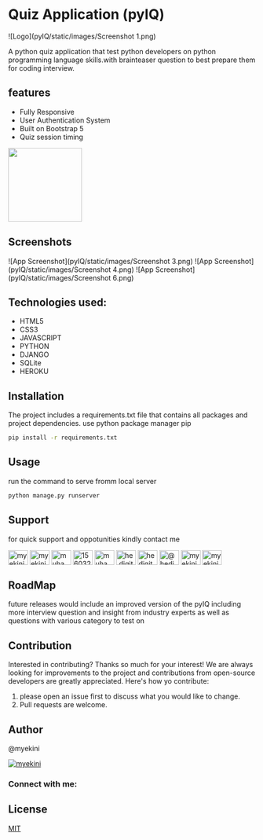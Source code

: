 
# Quiz Application (pyIQ)
![Logo](pyIQ/static/images/Screenshot 1.png)

A python quiz application that test python developers on python programming language skills.with brainteaser question to best prepare them for coding interview. 

## features
* Fully Responsive
* User Authentication System 
*  Built on Bootstrap 5
*  Quiz session timing

<img src="portfolio_app/static/images/light-mood.png" style="height:150px; width:px;"/>

## Screenshots

![App Screenshot](pyIQ/static/images/Screenshot 3.png)
![App Screenshot](pyIQ/static/images/Screenshot 4.png)
![App Screenshot](pyIQ/static/images/Screenshot 6.png)


## Technologies used:
* HTML5
* CSS3
* JAVASCRIPT
* PYTHON
* DJANGO
* SQLite
* HEROKU
## Installation
The project includes a requirements.txt file that contains all packages and project dependencies. use python package manager pip

```bash
pip install -r requirements.txt
```
## Usage
run the command to serve fromm local server
```python
python manage.py runserver
```
## Support
for quick support and oppotunities kindly contact me
<p align="left">
<a href="https://dev.to/myekini" target="blank"><img align="center" src="https://raw.githubusercontent.com/rahuldkjain/github-profile-readme-generator/master/src/images/icons/Social/devto.svg" alt="myekini" height="30" width="40" /></a>
<a href="https://twitter.com/myekini" target="blank"><img align="center" src="https://raw.githubusercontent.com/rahuldkjain/github-profile-readme-generator/master/src/images/icons/Social/twitter.svg" alt="myekini" height="30" width="40" /></a>
<a href="https://linkedin.com/in/muhammad yekini" target="blank"><img align="center" src="https://raw.githubusercontent.com/rahuldkjain/github-profile-readme-generator/master/src/images/icons/Social/linked-in-alt.svg" alt="muhammad yekini" height="30" width="40" /></a>
<a href="https://stackoverflow.com/users/15603225" target="blank"><img align="center" src="https://raw.githubusercontent.com/rahuldkjain/github-profile-readme-generator/master/src/images/icons/Social/stack-overflow.svg" alt="15603225" height="30" width="40" /></a>
<a href="https://kaggle.com/muhammadyekini" target="blank"><img align="center" src="https://raw.githubusercontent.com/rahuldkjain/github-profile-readme-generator/master/src/images/icons/Social/kaggle.svg" alt="muhammadyekini" height="30" width="40" /></a>
<a href="https://fb.com/he.digitals" target="blank"><img align="center" src="https://raw.githubusercontent.com/rahuldkjain/github-profile-readme-generator/master/src/images/icons/Social/facebook.svg" alt="he.digitals" height="30" width="40" /></a>
<a href="https://instagram.com/hedigitals" target="blank"><img align="center" src="https://raw.githubusercontent.com/rahuldkjain/github-profile-readme-generator/master/src/images/icons/Social/instagram.svg" alt="hedigitals" height="30" width="40" /></a>
<a href="https://medium.com/@hedigitals001" target="blank"><img align="center" src="https://raw.githubusercontent.com/rahuldkjain/github-profile-readme-generator/master/src/images/icons/Social/medium.svg" alt="@hedigitals001" height="30" width="40" /></a>
<a href="https://www.hackerrank.com/myekini1" target="blank"><img align="center" src="https://raw.githubusercontent.com/rahuldkjain/github-profile-readme-generator/master/src/images/icons/Social/hackerrank.svg" alt="myekini1" height="30" width="40" /></a>
<a href="https://www.leetcode.com/myekini" target="blank"><img align="center" src="https://raw.githubusercontent.com/rahuldkjain/github-profile-readme-generator/master/src/images/icons/Social/leet-code.svg" alt="myekini" height="30" width="40" /></a>
</p>



## RoadMap
future releases would include an improved version of the pyIQ including more interview question and insight from industry experts as well as questions with various category to test on 
## Contribution
Interested in contributing? Thanks so much for your interest! We are always looking for improvements to the project and contributions from open-source developers are greatly appreciated. Here's how yo contribute:

1. please open an issue first to discuss what you would like to change.
2. Pull requests are welcome. 

## Author
@myekini

<p align="left"> <a href="https://twitter.com/myekini" target="blank"><img src="https://img.shields.io/twitter/follow/myekini?logo=twitter&style=for-the-badge" alt="myekini" /></a> </p>

<h3 align="left">Connect with me:</h3>


## License
[MIT](https://choosealicense.com/licenses/mit/)
